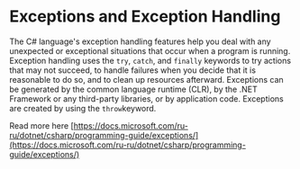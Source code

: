 # Exceptions and Exception Handling

The C\# language's exception handling features help you deal with any unexpected or exceptional situations that occur when a program is running. Exception handling uses the `try`, `catch`, and `finally` keywords to try actions that may not succeed, to handle failures when you decide that it is reasonable to do so, and to clean up resources afterward. Exceptions can be generated by the common language runtime \(CLR\), by the .NET Framework or any third-party libraries, or by application code. Exceptions are created by using the `throw`keyword.

Read more here [https://docs.microsoft.com/ru-ru/dotnet/csharp/programming-guide/exceptions/](https://docs.microsoft.com/ru-ru/dotnet/csharp/programming-guide/exceptions/)

